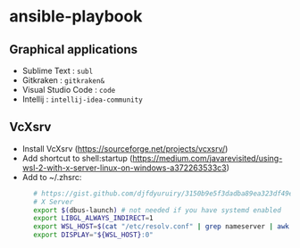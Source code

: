 # ansible-playbook

## Graphical applications
* Sublime Text : `subl`
* Gitkraken : `gitkraken&`
* Visual Studio Code : `code`
* Intellij : `intellij-idea-community`

## VcXsrv

* Install VcXsrv (https://sourceforge.net/projects/vcxsrv/)
* Add shortcut to shell:startup (https://medium.com/javarevisited/using-wsl-2-with-x-server-linux-on-windows-a372263533c3)
* Add to ~/.zhsrc:
```sh
      # https://gist.github.com/djfdyuruiry/3150b9e5f3dadba89ea323df49ea7ab1
      # X Server
      export $(dbus-launch) # not needed if you have systemd enabled
      export LIBGL_ALWAYS_INDIRECT=1
      export WSL_HOST=$(cat "/etc/resolv.conf" | grep nameserver | awk '{print $2}' )
      export DISPLAY="${WSL_HOST}:0"
```
